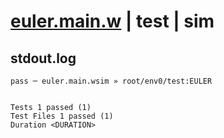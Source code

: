 # [euler.main.w](../../../../../../examples/tests/sdk_tests/math/euler.main.w) | test | sim

## stdout.log
```log
pass ─ euler.main.wsim » root/env0/test:EULER
 
 
Tests 1 passed (1)
Test Files 1 passed (1)
Duration <DURATION>
```

